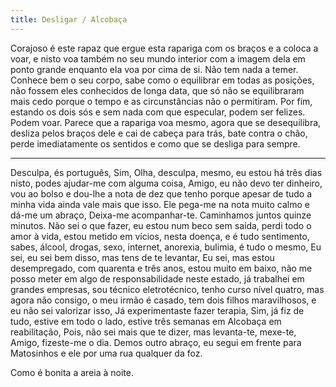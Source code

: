 ```yaml
---
title: Desligar / Alcobaça
---
```


Corajoso é este rapaz que ergue esta rapariga com os braços e a coloca a voar, e nisto voa também no seu mundo interior com a imagem dela em ponto grande enquanto ela voa por cima de si. Não tem nada a temer. Conhece bem o seu corpo, sabe como o equilibrar em todas as posições, não fossem eles conhecidos de longa data, que só não se equilibraram mais cedo porque o tempo e as circunstâncias não o permitiram. Por fim, estando os dois sós e sem nada com que especular, podem ser felizes. Podem voar. Parece que a rapariga voa mesmo, agora que se desequilibra, desliza pelos braços dele e cai de cabeça para trás, bate contra o chão, perde imediatamente os sentidos e como que se desliga para sempre.

---

Desculpa, és português, Sim, Olha, desculpa, mesmo, eu estou há três dias nisto, podes ajudar-me com alguma coisa, Amigo, eu não devo ter dinheiro, vou ao bolso e dou-lhe a nota de dez que tenho porque apesar de tudo a minha vida ainda vale mais que isso. Ele pega-me na nota muito calmo e dá-me um abraço, Deixa-me acompanhar-te. Caminhamos juntos quinze minutos. Não sei o que fazer, eu estou num beco sem saída, perdi todo o amor à vida, estou metido em vícios, nesta doença, e é tudo sentimento, sabes, álcool, drogas, sexo, internet, anorexia, bulimia, é tudo o mesmo, Eu sei, eu sei bem disso, mas tens de te levantar, Eu sei, mas estou desempregado, com quarenta e três anos, estou muito em baixo, não me posso meter em algo de responsabilidade neste estado, já trabalhei em grandes empresas, sou técnico eletrotécnico, tenho curso nível quatro, mas agora não consigo, o meu irmão é casado, tem dois filhos maravilhosos, e eu não sei valorizar isso, Já experimentaste fazer terapia, Sim, já fiz de tudo, estive em todo o lado, estive três semanas em Alcobaça em reabilitação, Pois, não sei mais que te dizer, mas levanta-te, mexe-te, Amigo, fizeste-me o dia. Demos outro abraço, eu segui em frente para Matosinhos e ele por uma rua qualquer da foz.

Como é bonita a areia à noite.
